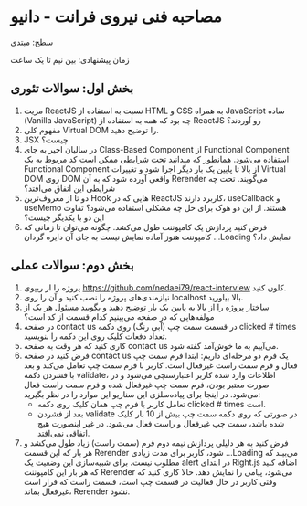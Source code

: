 # مصاحبه فنی نیروی فرانت - دانیو

سطح: مبتدی

زمان پیشنهادی: بین نیم تا یک ساعت

## بخش اول: سوالات تئوری

1. مزیت ReactJS نسبت به استفاده از HTML و CSS به همراه JavaScript ساده (Vanilla JavaScript) چه بود که همه به استفاده از ReactJS رو آوردند؟
2. مفهوم کلی Virtual DOM را توضیح دهید.
3. JSX چیست؟
4. در سالیان اخیر به جای Class-Based Component از Functional Component استفاده می‌شود. همانطور که میدانید تحت شرایطی ممکن است کد مربوط به یک Functional Component از بالا تا پایین یک بار دیگر اجرا شود و تغییرات Virtual DOM روی DOM واقعی آورده شود که به آن Rerender می‌گویند. تحت چه شرایطی این اتفاق می‌افتد؟
5. دو تا از معروف‌ترین Hook هایی که در ReactJS کاربرد دارند، useCallback و useMemo هستند. از این دو هوک برای حل چه مشکلی استفاده می‌شود؟ تفاوت این دو با یکدیگر چیست؟
6. فرض کنید پردازش یک کامپوننت طول می‌کشد. چگونه می‌توان تا زمانی که کامپوننت هنوز آماده نمایش نیست به جای آن دایره گردان ...Loading نمایش داد؟

## بخش دوم: سوالات عملی

1. پروژه را از ریپوی https://github.com/nedaei79/react-interview کلون کنید.
2. نیازمندی‌های پروژه را نصب کنید و آن را روی localhost بالا بیاورید.
3. ساختار پروژه را از بالا به پایین یک بار توضیح دهید و بگویید مسئول هر یک از مولفه‌هایی که در صفحه می‌بینیم کدام قسمت از کد است؟
4. در صفحه contact us در قسمت سمت چپ (آبی رنگ) روی دکمه clicked # times تعداد دفعات کلیک روی این دکمه را بنویسید.
5. کاری کنید که هر وقت به صفحه contact us می‌آییم به ما خوش‌آمد گفته شود.
6. فرض کنید در صفحه contact us یک فرم دو مرحله‌ای داریم: ابتدا فرم سمت چپ فعال و فرم سمت راست غیرفعال است. کاربر با فرم سمت چپ تعامل می‌کند و بعد با فشردن دکمه validate، اطلاعات وارد شده کاربر اعتبارسنچی می‌شود و در صورت معتبر بودن، فرم سمت چپ غیرفعال شده و فرم سمت راست فعال می‌شود. در اینجا برای پیاده‌سلزی این سناریو این موارد را در نظر بگیرید:
   * تعامل کاربر با فرم چپ همان کلیک روی دکمه clicked # times است.
   * بعد از فشردن validate در صورتی که روی دکمه سمت چپ بیش از 10 بار کلیک شده باشد، سمت چپ غیرفعال و راست فعال می‌شود. در غیر اینصورت هیچ اتفاقی نمی‌افتد.
7. فرض کنید به هر دلیلی پردازش نیمه دوم فرم (سمت راست) زیاد طول می‌کشد و هر بار که این قسمت Rerender شود، کاربر برای مدت زیادی ...Loading می‌بیند که مطلوب نیست. برای شبیه‌سازی این وضعیت یک alert در ابتدای Right.js اضافه کنید که هر بار این کامپوننت Rerender می‌شود، پیامی را نمایش دهد. حالا کاری کنید که وقتی کاربر در حال فعالیت در قسمت چپ است، قسمت راست که قرار است غیرفعال بماند، Rerender نشود.
